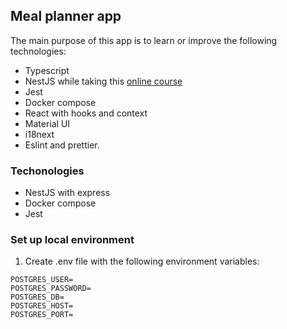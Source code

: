 ## Meal planner app

The main purpose of this app is to learn or improve the following technologies:
- Typescript
- NestJS while taking this [online course](https://www.udemy.com/course/nestjs-zero-to-hero)
- Jest
- Docker compose
- React with hooks and context
- Material UI
- i18next
- Eslint and prettier.

### Techonologies

- NestJS with express
- Docker compose
- Jest

### Set up local environment

1. Create .env file with the following environment variables:
```
POSTGRES_USER=
POSTGRES_PASSWORD=
POSTGRES_DB=
POSTGRES_HOST=
POSTGRES_PORT=
```